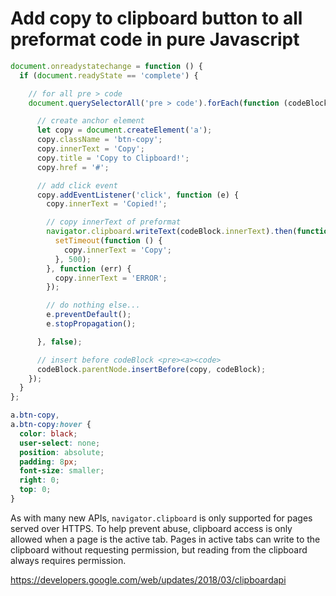 # Add copy to clipboard button to all preformat code in pure Javascript

```js
document.onreadystatechange = function () {
  if (document.readyState == 'complete') {

    // for all pre > code
    document.querySelectorAll('pre > code').forEach(function (codeBlock) {

      // create anchor element
      let copy = document.createElement('a');
      copy.className = 'btn-copy';
      copy.innerText = 'Copy';
      copy.title = 'Copy to Clipboard!';
      copy.href = '#';

      // add click event
      copy.addEventListener('click', function (e) {
        copy.innerText = 'Copied!';

        // copy innerText of preformat
        navigator.clipboard.writeText(codeBlock.innerText).then(function () {
          setTimeout(function () {
            copy.innerText = 'Copy';
          }, 500);
        }, function (err) {
          copy.innerText = 'ERROR';
        });

        // do nothing else...
        e.preventDefault();
        e.stopPropagation();

      }, false);

      // insert before codeBlock <pre><a><code>
      codeBlock.parentNode.insertBefore(copy, codeBlock);
    });
  }
};
```

```css
a.btn-copy,
a.btn-copy:hover {
  color: black;
  user-select: none;
  position: absolute;
  padding: 8px;
  font-size: smaller;
  right: 0;
  top: 0;
}
```

As with many new APIs, `navigator.clipboard` is only supported for pages served over HTTPS. To help prevent abuse, clipboard access is only allowed when a page is the active tab. Pages in active tabs can write to the clipboard without requesting permission, but reading from the clipboard always requires permission.

https://developers.google.com/web/updates/2018/03/clipboardapi
